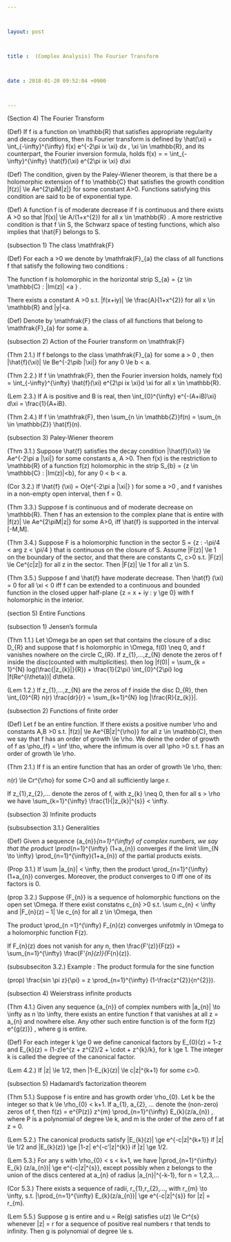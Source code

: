 ```yaml
---



layout: post



title :  (Complex Analysis) The Fourier Transform



date : 2018-01-20 09:52:04 +0900



---
```


(Section 4) The Fourier Transform

(Def) If f is a function on \mathbb{R} that satisfies appropriate regularity and decay conditions, then its Fourier transform is defined by \hat(\xi) = \int_{-\infty}^{\infty} f(x) e^{-2\pi ix \xi} dx , \xi \in \mathbb{R}, and its counterpart, the Fourier inversion formula, holds f(x) = = \int_{-\infty}^{\infty} \hat{f}(\xi) e^{2\pi ix \xi} d\xi

(Def) The condition, given by the Paley-Wiener theorem, is that there be a holomorphic extension of f to \mathbb{C} that satisfies the growth condition |f(z)| \le Ae^{2\piM|z|} for some constant A>0. Functions satisfying this condition are said to be of exponential type.

(Def) A function f is of moderate decrease if f is continuous and there exists A >0 so that |f(x)| \le A/(1+x^{2}) for all x \in \mathbb{R} . A more restrictive condition is that f \in S, the Schwarz space of testing functions, which also implies that \hat{F} belongs to S.

(subsection 1) The class \mathfrak{F}

(Def) For each a >0 we denote by \mathfrak{F}_{a} the class of all functions f that satisfy the following two conditions :

The function f is holomorphic in the horizontal strip S_{a} = {z \in \mathbb{C} : |Im(z)| <a } . 

There exists a constant A >0 s.t. |f(x+iy)| \le \frac{A}{1+x^{2}} for all x \in \mathbb{R} and |y|<a.

(Def) Denote by \mathfrak{F} the class of all functions that belong to \mathfrak{F}_{a} for some a.

(subsection 2) Action of the Fourier transform on \mathfrak{F}

(Thm 2.1.) If f belongs to the class \mathfrak{F}_{a} for some a > 0 , then |\hat{f}(\xi)| \le Be^{-2\pib |\xi|} for any 0 \le b < a.

(Thm 2.2.) If f \in \mathfrak{F}, then the Fourier inversion holds, namely f(x) = \int_{-\infty}^{\infty} \hat{f}(\xi) e^{2\pi ix \xi}d \xi for all x \in \mathbb{R}.

(Lem 2.3.) If A is positive and B is real, then \int_{0}^{\infty} e^{-(A+iB)\xi} d\xi = \frac{1}{A+iB}.

(Thm 2.4.) If f \in \mathfrak{F}, then \sum_{n \in \mathbb{Z}}f(n) = \sum_{n \in \mathbb{Z}} \hat{f}(n).

(subsection 3) Paley-Wiener theorem

(Thm 3.1.) Suppose \hat{f} satisfies the decay condition |\hat{f}(\xi)} \le Ae^{-2\pi a |\xi|} for some constants a, A >0. Then f(x) is the restriction to \mathbb{R} of a function f(z) holomorphic in the strip S_{b} = {z \in \mathbb{C} : |Im(z)|<b}, for any 0 < b < a.

(Cor 3.2.) If \hat{f} (\xi) = O(e^{-2\pi a |\xi|} ) for some a >0 , and f vanishes in a non-empty open interval, then f = 0.

(Thm 3.3.) Suppose f is continuous and of moderate decrease on \mathbb{R}. Then f has an extension to the complex plane that is entire with |f(z)| \le Ae^{2\piM|z|} for some A>0, iff \hat{f} is supported in the interval [-M,M].

(Thm 3.4.) Suppose F is a holomorphic function in the sector S = {z : -\pi/4 < arg z < \pi/4 } that is continuous on the closure of S. Assume |F(z)| \le 1 on the boundary of the sector, and that there are constants C, c>0 s.t. |F(z)| \le Ce^{c|z|} for all z in the sector. Then |F(z)| \le 1 for all z \in S.

(Thm 3.5.) Suppose f and \hat{f} have moderate decrease. Then \hat{f} (\xi) = 0 for all \xi < 0 iff f can be extended to a continuous and bounded function in the closed upper half-plane {z = x + iy : y \ge 0} with f holomorphic in the interior.

(section 5) Entire Functions

(subsection 1) Jensen’s formula

(Thm 1.1.) Let \Omega be an open set that contains the closure of a disc D_{R} and suppose that f is holomorphic in \Omega, f(0) \neq 0, and f vanishes nowhere on the circle C_{R}. If z_{1},…,z_{N} denote the zeros of f inside the disc(counted with multiplicities). then log |f(0)| = \sum_{k = 1}^{N} log(\frac{|z_{k}|}{R}) + \frac{1}{2\pi} \int_{0}^{2\pi} log |f(Re^{i\theta})| d\theta.

(Lem 1.2.) If z_{1},…,z_{N} are the zeros of f inside the disc D_{R}, then \int_{0}^{R} n(r) \frac{dr}{r} = \sum_{k=1}^{N} log |\frac{R}{z_{k}}|.

(subsection 2) Functions of finite order

(Def) Let f be an entire function. If there exists a positive number \rho and constants A,B >0 s.t. |f(z)| \le Ae^{B|z|^{\rho}} for all z \in \mathbb{C}, then we say that f has an order of growth \le \rho. We deine the order of growth of f as \pho_{f} = \inf \tho, where the infimum is over all \pho >0 s.t. f has an order of growth \le \rho.

(Thm 2.1.) If f is an entire function that has an order of growth \le \rho, then:

n(r) \le Cr^{\rho} for some C>0 and all sufficiently large r.

If z_{1},z_{2},… denote the zeros of f, with z_{k} \neq 0, then for all s > \rho we have \sum_{k=1}^{\infty} \frac{1}{|z_{k}|^{s}} < \infty.

(subsection 3) Infinite products 

(subsubsection 3.1.) Generalities

(Def) Given a sequence {a_{n}}_{n=1}^{\infty} of complex numbers, we say that the product \prod_{n=1}^{\infty} (1+a_{n}) converges if the limit \lim_{N \to \infty} \prod_{n=1}^{\infty}(1+a_{n}) of the partial products exists.

(Prop 3.1.) If \sum |a_{n}| < \infty, then the product \prod_{n=1}^{\infty} (1+a_{n}) converges. Moreover, the product converges to 0 iff one of its factors is 0.

(prop 3.2.) Suppose {F_{n}} is a sequence of holomorphic functions on the open set \Omega. If there exist constatns c_{n} >0 s.t. \sum c_{n} < \infty and |F_{n}(z) – 1| \le c_{n} for all z \in \Omega, then

The product \prod_{n =1}^{\infty} F_{n}(z) converges unifotmly in \Omega to a holomorphic function F(z).

If F_{n}(z) does not vanish for any n, then \frac{F’(z)}{F(z)} = \sum_{n=1}^{\infty} \frac{F’_{n}(z)}{F_{n}(z)}.

(subsubseciton 3.2.) Example : The product formula for the sine function

(prop) \frac{sin \pi z}{\pi} = z \prod_{n=1}^{\infty} (1-\frac{z^{2}}{n^{2}}).

(subsection 4) Weierstrass infinite products

(Thm 4.1.) Given any sequence {a_{n}} of complex numbers with |a_{n}| \to \infty as n \to \infty, there exists an entire function f that vanishes at all z = a_{n} and nowhere else. Any other such entire function is of the form f(z) e^{g(z)}} , where g is entire.

(Def) For each integer k \ge 0 we define canonical factors by E_{0}(z) = 1-z and E_{k}(z) = (1-z)e^{z + z^{2}/2 + \cdot + z^{k}/k}, for k \ge 1. The integer k is called the degree of the canonical factor.

(Lem 4.2.) If |z| \le 1/2, then |1-E_{k}(z)| \le c|z|^{k+1} for some c>0.

(subsection 5) Hadamard’s factorization theorem

(Thm 5.1.) Suppose f is entire and has growth order \rho_{0}. Let k be the integer so that k \le \rho_{0} < k+1. If a_{1}, a_{2}, … denote the (non-zero) zeros of f, then f(z) = e^{P(z)} z^{m} \prod_{n=1}^{\infty} E_{k}(z/a_{n}) , where P is a polynomial of degree \le k, and m is the order of the zero of f at z = 0.

(Lem 5.2.) The canonical products satisfy |E_{k}(z)| \ge e^{-c|z|^{k+1}} if |z| \le 1/2 and |E_{k}(z)} \ge |1-z| e^{-c’|z|^{k}} if |z| \ge 1/2.

(Lem 5.3.) For any s with \rho_{0} < s < k+1, we have |\prod_{n=1}^{\infty} E_{k} (z/a_{n})| \ge e^{-c|z|^{s}}, except possibly when z belongs to the union of the discs centered at a_{n} of radius |a_{n}|^{-k-1}, for n = 1,2,3,…

(Cor 5.3.) There exists a sequence of radii, r_{1},r_{2},…, with r_{m} \to \infty, s.t. |\prod_{n=1}^{\infty} E_{k}(z/a_{n})| \ge e^{-c|z|^{s}} for |z| = r_{m}.

(Lem 5.5.) Suppose g is entire and u = Re(g) satisfies u(z) \le Cr^{s} whenever |z| = r for a sequence of positive real numbers r that tends to infinity. Then g is polynomial of degree \le s.

